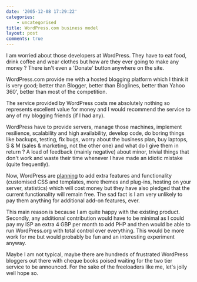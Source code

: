 ```yaml
---
date: '2005-12-08 17:29:22'
categories:
    - uncategorised
title: WordPress.com business model
layout: post
comments: true
---
```

I am worried about those developers at WordPress. They have to eat food,
drink coffee and wear clothes but how are they ever going to make any
money ? There isn't even a 'Donate' button anywhere on the site.

WordPress.com provide me with a hosted blogging platform which I think
it is very good; better than Blogger, better than Bloglines, better than
Yahoo 360', better than most of the competition.

The service provided by WordPress costs me absolutely nothing so
represents excellent value for money and I would recommend the service
to any of my blogging friends (if I had any).

WordPress have to provide servers, manage those machines, implement
resilience, scalability and high availability, develop code, do boring
things like backups, testing, fix bugs, worry about the business plan,
buy laptops, S & M (sales & marketing, not the other one) and what do I
give them in return ? A load of feedback (mainly negative) about minor,
trivial things that don't work and waste their time whenever I have made
an idiotic mistake (quite frequently).

Now, WordPress are [planning](http://faq.wordpress.com/tag/free/) to add
extra features and functionality (customised CSS and templates, more
themes and plug-ins, hosting on your server, statistics) which will cost
money but they have also pledged that the current functionality will
remain free. The sad fact is I am very unlikely to pay them anything for
additional add-on features, ever.

This main reason is because I am quite happy with the existing product.
Secondly, any additional contribution would have to be minimal as I
could pay my ISP an extra 4 GBP per month to add PHP and then would be
able to run WordPress.org with total control over everything. This would
be more work for me but would probably be fun and an interesting
experiment anyway.

Maybe I am not typical, maybe there are hundreds of frustrated WordPress
bloggers out there with cheque books poised waiting for the two tier
service to be announced. For the sake of the freeloaders like me, let's
jolly well hope so.
